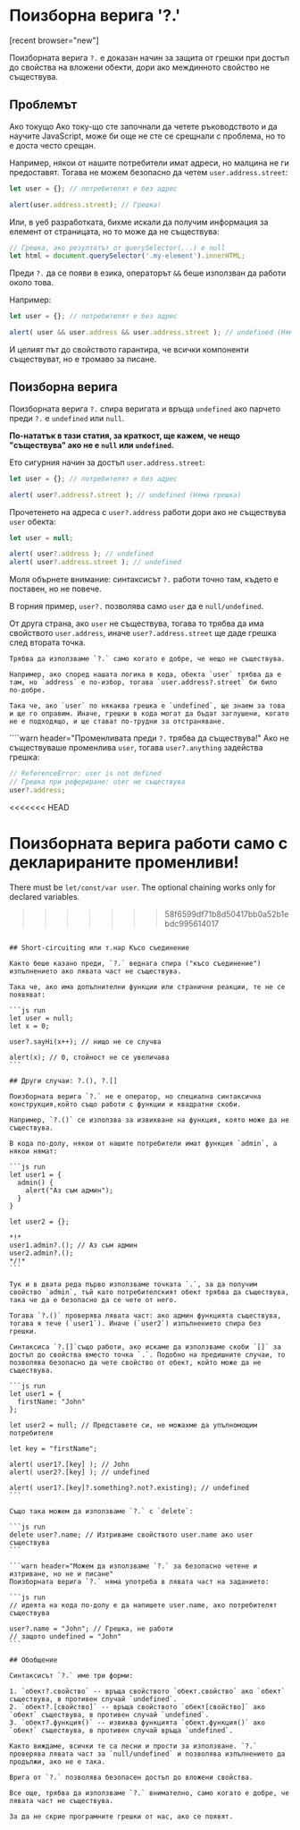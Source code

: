 
# Поизборна верига '?.'

[recent browser="new"]

Поизборната верига `?.` е доказан начин за защита от грешки при достъп до свойства на вложени обекти, дори ако междинното свойство не съществува.

## Проблемът

Ако токущо Ако току-що сте започнали да четете ръководството и да научите JavaScript, може би още не сте се срещнали с проблема, но то е доста често срещан.

Например, някои от нашите потребители имат адреси, но малцина не ги предоставят. Тогава не можем безопасно да четем `user.address.street`:

```js run
let user = {}; // потребителят е без адрес

alert(user.address.street); // Грешка!
```

Или, в уеб разработката, бихме искали да получим информация за елемент от страницата, но то може да не съществува:

```js run
// Грешка, ако резултатът от querySelector(...) е null
let html = document.querySelector('.my-element').innerHTML;
```

Преди `?.` да се появи в езика, операторът `&&` беше използван да работи около това.

Например:

```js run
let user = {}; // потребителят е без адрес

alert( user && user.address && user.address.street ); // undefined (Няма грешка)
```

И целият път до свойството гарантира, че всички компоненти съществуват, но е тромаво за писане.

## Поизборна верига

Поизборната верига `?.` спира веригата и връща `undefined` ако парчето преди `?.` е `undefined` или `null`.

**По-нататък в тази статия, за краткост, ще кажем, че нещо "съществува" ако не е `null` или `undefined`.**

Ето сигурния начин за достъп `user.address.street`:

```js run
let user = {}; // потребителят е без адрес

alert( user?.address?.street ); // undefined (Няма грешка)
```

Прочетенето на адреса с `user?.address` работи дори ако не съществува `user` обекта:

```js run
let user = null;

alert( user?.address ); // undefined
alert( user?.address.street ); // undefined
```

Моля обърнете внимание: синтаксисът `?.` работи точно там, където е поставен, но не повече.

В горния пример, `user?.` позволява само `user` да е `null/undefined`.

От друга страна, ако `user` не съществува, тогава то трябва да има свойството `user.address`, иначе `user?.address.street` ще даде грешка след втората точка.

```warn header="Не прекалявайте с поизборната верига"
Трябва да използваме `?.` само когато е добре, че нещо не съществува.

Например, ако според нашата логика в кода, обекта `user` трябва да е там, но `address` е по-избор, тогава `user.address?.street` би било по-добре.

Така че, ако `user` по някаква грешка е `undefined`, ще знаем за това и ще го оправим. Иначе, грешки в кода могат да бъдат заглушени, когато не е подходящо, и ще стават по-трудни за отстраняване.
```

````warn header="Променливата преди `?.` трябва да съществува!"
Ако не съществуваше променлива `user`, тогава `user?.anything` задейства грешка:

```js run
// ReferenceError: user is not defined
// Грешка при рефериране: user не съществува
user?.address;
```
<<<<<<< HEAD

Поизборната верига работи само с **декларираните** променливи!
=======
There must be `let/const/var user`. The optional chaining works only for declared variables.
>>>>>>> 58f6599df71b8d50417bb0a52b1ebdc995614017
````

## Short-circuiting или т.нар Късо съединение

Както беше казано преди, `?.` веднага спира ("късо съединение") изпълнението ако лявата част не съществува.

Така че, ако има допълнителни функции или странични реакции, те не се появяват:

```js run
let user = null;
let x = 0;

user?.sayHi(x++); // нищо не се случва

alert(x); // 0, стойност не се увеличава
```

## Други случаи: ?.(), ?.[]

Поизборната верига `?.` не е оператор, но специална синтаксична конструкция,който също работи с функции и квадратни скоби.

Например, `?.()` се използва за извикване на функция, която може да не съществува.

В кода по-долу, някои от нашите потребители имат функция `admin`, а някои нямат:

```js run
let user1 = {
  admin() {
    alert("Аз съм админ");
  }
}

let user2 = {};

*!*
user1.admin?.(); // Аз съм админ
user2.admin?.();
*/!*
```

Тук и в двата реда първо използваме точката `.`, за да получим свойство `admin`, тъй като потребителският обект трябва да съществува, така че да е безопасно да се чете от него.

Тогава `?.()` проверява лявата част: ако админ функцията съществува, тогава я тече (`user1`). Иначе (`user2`) изпълнението спира без грешки.

Синтаксиса `?.[]`също работи, ако искаме да използваме скоби `[]` за достъп до свойства вместо точка `.`. Подобно на предишните случаи, то позволява безопасно да чете свойство от обект, който може да не съществува.

```js run
let user1 = {
  firstName: "John"
};

let user2 = null; // Представете си, не можахме да упълномощим потребителя

let key = "firstName";

alert( user1?.[key] ); // John
alert( user2?.[key] ); // undefined

alert( user1?.[key]?.something?.not?.existing); // undefined
```

Също така можем да използваме `?.` с `delete`:

```js run
delete user?.name; // Изтриваме свойството user.name ако user съществува
```

```warn header="Можем да използваме `?.` за безопасно четене и изтриване, но не и писане"
Поизборната верига `?.` няма употреба в лявата част на заданието:

```js run
// идеята на кода по-долу е да напишете user.name, ако потребителят съществува

user?.name = "John"; // Грешка, не работи
// защото undefined = "John"
```

## Обобщение

Синтаксисът `?.` име три форми:

1. `обект?.свойство` -- връща свойството `обект.свойство` ако `обект` съществува, в противен случай `undefined`.
2. `обект?.[свойство]` -- връща свойството `обект[свойство]` ако `обект` съществува, в противен случай `undefined`.
3. `обект?.функция()` -- извиква функцията `обект.функция()` ако `обект` съществува, в противен случай връща `undefined`.

Както виждаме, всички те са лесни и прости за използване. `?.` проверява лявата част за `null/undefined` и позволява изпълнението да продължи, ако не е така.

Врига от `?.` позволява безопасен достъп до вложени свойства.

Все още, трябва да използваме `?.` внимателно, само когато е добре, че лявата част не съществува.

За да не скрие програмните грешки от нас, ако се появят.
